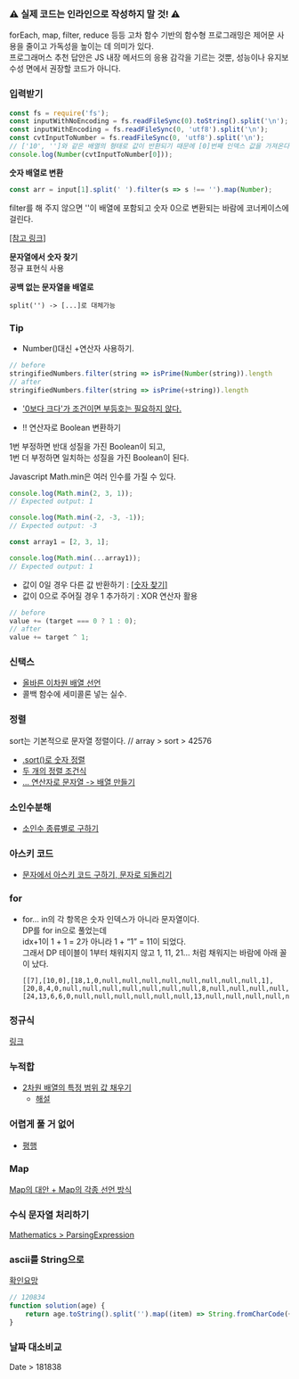 ### ⚠️ 실제 코드는 인라인으로 작성하지 말 것! ⚠️ 
forEach, map, filter, reduce 등등 
고차 함수 기반의 함수형 프로그래밍은 제어문 사용을 줄이고 가독성을 높이는 데 의미가 있다.  
프로그래머스 추천 답안은 JS 내장 메서드의 응용 감각을 기르는 것뿐,
성능이나 유지보수성 면에서 권장할 코드가 아니다.


### 입력받기

```javascript
const fs = require('fs');
const inputWithNoEncoding = fs.readFileSync(0).toString().split('\n');
const inputWithEncoding = fs.readFileSync(0, 'utf8').split('\n');
const cvtInputToNumber = fs.readFileSync(0, 'utf8').split('\n');
// ['10', '']와 같은 배열의 형태로 값이 반환되기 때문에 [0]번째 인덱스 값을 가져온다.
console.log(Number(cvtInputToNumber[0]));
```

**숫자 배열로 변환**
```javascript
const arr = input[1].split(' ').filter(s => s !== '').map(Number);
```
filter를 해 주지 않으면 ''이 배열에 포함되고 숫자 0으로 변환되는 바람에 코너케이스에 걸린다.

[[참고 링크]](https://leehyungi0622.github.io/2021/03/24/202103/210324-algorithm_javascript_input/)


**문자열에서 숫자 찾기**  
정규 표현식 사용

**공백 없는 문자열을 배열로**  
```
split('') -> [...]로 대체가능
```

### Tip
- Number()대신 +연산자 사용하기.
```javascript
// before
stringifiedNumbers.filter(string => isPrime(Number(string)).length
// after
stringifiedNumbers.filter(string => isPrime(+string)).length
```

- ['0보다 크다'가 조건이면 부등호는 필요하지 않다.](https://github.com/AtomicLiquors/Javascript_Algorithm/blob/main/Mathematics/programmers_120815.js)

- !! 연산자로 Boolean 변환하기  

1번 부정하면 반대 성질을 가진 Boolean이 되고,   
1번 더 부정하면 일치하는 성질을 가진 Boolean이 된다.

Javascript Math.min은 여러 인수를 가질 수 있다.
```javascript
console.log(Math.min(2, 3, 1));
// Expected output: 1

console.log(Math.min(-2, -3, -1));
// Expected output: -3

const array1 = [2, 3, 1];

console.log(Math.min(...array1));
// Expected output: 1

```

- 값이 0일 경우 다른 값 반환하기 : [[숫자 찾기]](https://github.com/AtomicLiquors/Javascript_Algorithm/blob/main/string/programmers_120904.js)
- 값이 0으로 주어질 경우 1 추가하기 : XOR 연산자 활용
```javascript
// before
value += (target === 0 ? 1 : 0);
// after
value += target ^ 1;
```

### 신택스
- [올바른 이차원 배열 선언](https://github.com/TPA-ThreeProblemsAday/TPA_CHB/blob/main/hyobin/javascript/array/2D/Declaration.md)
- 콜백 함수에 세미콜론 넣는 실수.
  
### 정렬
sort는 기본적으로 문자열 정렬이다. // array > sort > 42576
- [.sort()로 숫자 정렬](https://github.com/TPA-ThreeProblemsAday/TPA_CHB/blob/main/hyobin/javascript/sort/Programmers_42576.js)
- [두 개의 정렬 조건식](https://github.com/TPA-ThreeProblemsAday/TPA_CHB/blob/main/hyobin/javascript/sort/programmers_120880.js)
- [... 연산자로 문자열 -> 배열 만들기](https://github.com/TPA-ThreeProblemsAday/TPA_CHB/blob/main/hyobin/javascript/string/Programmers_120911.js)

### 소인수분해
- [소인수 종류별로 구하기](https://github.com/TPA-ThreeProblemsAday/TPA_CHB/tree/main/hyobin/javascript/prime)

### 아스키 코드
- [문자에서 아스키 코드 구하기, 문자로 되돌리기](https://github.com/AtomicLiquors/TPA_CHB/blob/main/hyobin/javascript/string/programmers_155652.js)

### for
- for… in의 각 항목은 숫자 인덱스가 아니라 문자열이다.  
  DP를 for in으로 풀었는데   
  idx+1이 1 + 1 = 2가 아니라 1 + “1” = 11이 되었다.  
  그래서 DP 테이블이 1부터 채워지지 않고 1, 11, 21... 처럼 채워지는 바람에 아래 꼴이 났다.
  ```
  [[7],[10,0],[18,1,0,null,null,null,null,null,null,null,null,1],[20,8,4,0,null,null,null,null,null,null,null,8,null,null,null,null,null,null,null,null,null,4],[24,13,6,6,0,null,null,null,null,null,null,13,null,null,null,null,null,null,null,null,null,6,null,null,null,null,null,null,null,null,null,6]]
  ```
### 정규식
[링크](https://github.com/AtomicLiquors/Javascript_Algorithm/tree/main/regex#readme)
 
### 누적합
- [2차원 배열의 특정 범위 값 채우기](https://github.com/TPA-ThreeProblemsAday/TPA_CHB/blob/main/hyobin/javascript/prefix/2D/Programmers_92344.js)
  - [해설](https://kimjingo.tistory.com/155)

### 어렵게 풀 거 없어
- [평행](https://github.com/AtomicLiquors/Javascript_Algorithm/blob/main/programmers_120875.js)

### Map
[Map의 대안 + Map의 각종 선언 방식](https://github.com/AtomicLiquors/Javascript_Algorithm/blob/main/map/Readme.md)

### 수식 문자열 처리하기
[Mathematics > ParsingExpression](https://github.com/AtomicLiquors/Javascript_Algorithm/tree/main/Mathematics/Expression)

### ascii를 String으로
[확인요망](https://school.programmers.co.kr/learn/courses/30/lessons/120834/solution_groups?language=javascript)
```javascript
// 120834
function solution(age) {
    return age.toString().split('').map((item) => String.fromCharCode(+item + 97)).join('');
}
```
### 날짜 대소비교
Date > 181838